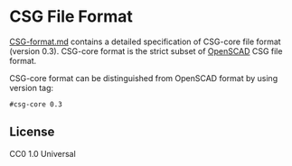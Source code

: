 # CSG File Format

[CSG-format.md](CSG-format.md) contains a detailed specification of CSG-core file format (version 0.3). CSG-core format is the strict subset of [OpenSCAD](https://github.com/openscad/openscad/wiki/CSG-File-Format/) CSG file format.

CSG-core format can be distinguished from OpenSCAD format by using version tag:

    #csg-core 0.3

## License

CC0 1.0 Universal